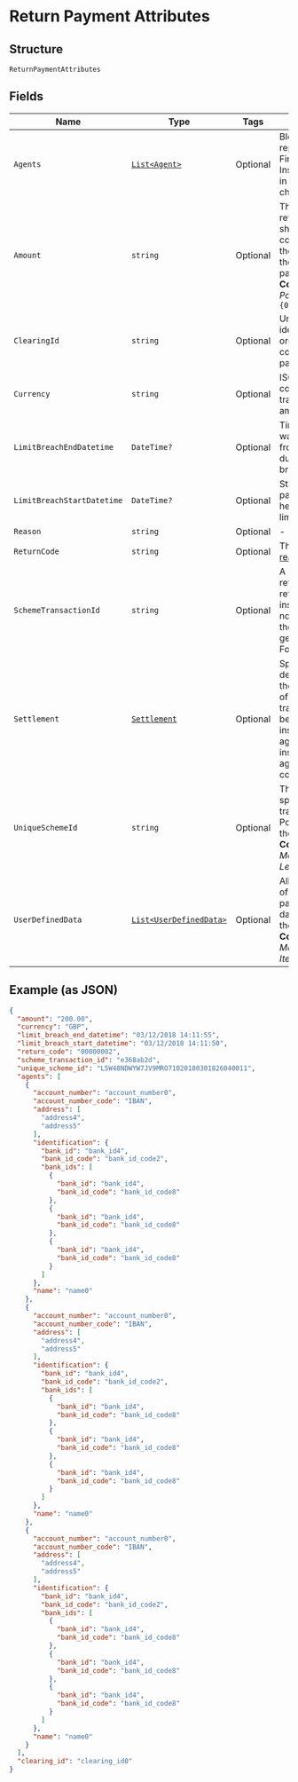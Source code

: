 
# Return Payment Attributes

## Structure

`ReturnPaymentAttributes`

## Fields

| Name | Type | Tags | Description |
|  --- | --- | --- | --- |
| `Agents` | [`List<Agent>`](../../doc/models/agent.md) | Optional | Block to represent a Financial Institution/agent in the payment chain |
| `Amount` | `string` | Optional | The amount to return which should correspond to the amount of the original payment<br>**Constraints**: *Pattern*: `^[0-9.]{0,20}$` |
| `ClearingId` | `string` | Optional | Unique identifier for organisations collecting payments |
| `Currency` | `string` | Optional | ISO currency code for transaction amount |
| `LimitBreachEndDatetime` | `DateTime?` | Optional | Time a payment was released from being held due to a limit breach |
| `LimitBreachStartDatetime` | `DateTime?` | Optional | Start time a payment was held due to a limit breach |
| `Reason` | `string` | Optional | - |
| `ReturnCode` | `string` | Optional | The return [reason code](http://draft-api-docs.form3.tech/api.html#enumerations-payment-return-codes) |
| `SchemeTransactionId` | `string` | Optional | A unique reference to the return payment instruction. If not supplied, the value is generated by Form3. |
| `Settlement` | [`Settlement`](../../doc/models/settlement.md) | Optional | Specifies the details on how the settlement of the transaction between the instructing agent and the instructed agent is completed |
| `UniqueSchemeId` | `string` | Optional | The scheme-specific unique transaction ID. Populated by the scheme.<br>**Constraints**: *Maximum Length*: `42` |
| `UserDefinedData` | [`List<UserDefinedData>`](../../doc/models/user-defined-data.md) | Optional | All purpose list of key-value pairs specific data stored on the return.<br>**Constraints**: *Maximum Items*: `5` |

## Example (as JSON)

```json
{
  "amount": "200.00",
  "currency": "GBP",
  "limit_breach_end_datetime": "03/12/2018 14:11:55",
  "limit_breach_start_datetime": "03/12/2018 14:11:50",
  "return_code": "00000002",
  "scheme_transaction_id": "e368ab2d",
  "unique_scheme_id": "L5W48NDWYW7JV9MRO71020180301826040011",
  "agents": [
    {
      "account_number": "account_number0",
      "account_number_code": "IBAN",
      "address": [
        "address4",
        "address5"
      ],
      "identification": {
        "bank_id": "bank_id4",
        "bank_id_code": "bank_id_code2",
        "bank_ids": [
          {
            "bank_id": "bank_id4",
            "bank_id_code": "bank_id_code8"
          },
          {
            "bank_id": "bank_id4",
            "bank_id_code": "bank_id_code8"
          },
          {
            "bank_id": "bank_id4",
            "bank_id_code": "bank_id_code8"
          }
        ]
      },
      "name": "name0"
    },
    {
      "account_number": "account_number0",
      "account_number_code": "IBAN",
      "address": [
        "address4",
        "address5"
      ],
      "identification": {
        "bank_id": "bank_id4",
        "bank_id_code": "bank_id_code2",
        "bank_ids": [
          {
            "bank_id": "bank_id4",
            "bank_id_code": "bank_id_code8"
          },
          {
            "bank_id": "bank_id4",
            "bank_id_code": "bank_id_code8"
          },
          {
            "bank_id": "bank_id4",
            "bank_id_code": "bank_id_code8"
          }
        ]
      },
      "name": "name0"
    },
    {
      "account_number": "account_number0",
      "account_number_code": "IBAN",
      "address": [
        "address4",
        "address5"
      ],
      "identification": {
        "bank_id": "bank_id4",
        "bank_id_code": "bank_id_code2",
        "bank_ids": [
          {
            "bank_id": "bank_id4",
            "bank_id_code": "bank_id_code8"
          },
          {
            "bank_id": "bank_id4",
            "bank_id_code": "bank_id_code8"
          },
          {
            "bank_id": "bank_id4",
            "bank_id_code": "bank_id_code8"
          }
        ]
      },
      "name": "name0"
    }
  ],
  "clearing_id": "clearing_id0"
}
```


